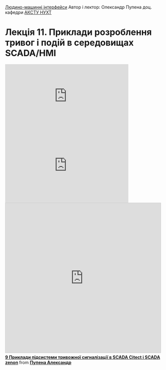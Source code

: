 [Людино-машинні інтерфейси](https://pupenasan.github.io/hmi/)  Автор і лектор: Олександр Пупена доц. кафедри [АКСТУ НУХТ](http://www.iasu-nuft.pp.ua/) 

# Лекція 11. Приклади розроблення тривог і подій в середовищах SCADA/HMI



<iframe width="400" height="225" src="https://www.youtube.com/embed/pMCJUgg3DhQ" title="YouTube video player" frameborder="0" allow="accelerometer; autoplay; clipboard-write; encrypted-media; gyroscope; picture-in-picture" allowfullscreen></iframe>

<iframe width="400" height="225" src="https://www.youtube.com/embed/zGgNBZ850uQ" title="YouTube video player" frameborder="0" allow="accelerometer; autoplay; clipboard-write; encrypted-media; gyroscope; picture-in-picture" allowfullscreen></iframe>

<iframe src="https://www.slideshare.net/slideshow/embed_code/key/Id37DeRrAmNpE2" width="597" height="486" frameborder="0" marginwidth="0" marginheight="0" scrolling="no" style="border:1px solid #CCC; border-width:1px; margin-bottom:5px; max-width: 100%;" allowfullscreen> </iframe> <div style="margin-bottom:5px"> <strong> <a href="https://www.slideshare.net/pupenasan/9-scada-citect-scada-zenon" title="9 Приклади підсистеми тривожної сигналізації в SCADA Citect і SCADA zenon" target="_blank">9 Приклади підсистеми тривожної сигналізації в SCADA Citect і SCADA zenon</a> </strong> from <strong><a href="https://www.slideshare.net/pupenasan" target="_blank">Пупена Александр</a></strong> </div>


